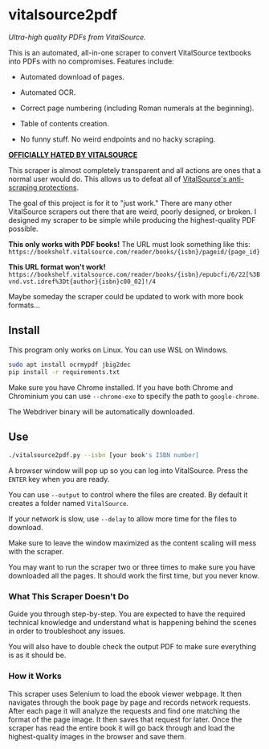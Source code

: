 # vitalsource2pdf

_Ultra-high quality PDFs from VitalSource._

This is an automated, all-in-one scraper to convert VitalSource textbooks into PDFs with no compromises. Features include:

- Automated download of pages.

- Automated OCR.

- Correct page numbering (including Roman numerals at the beginning).

- Table of contents creation.

- No funny stuff. No weird endpoints and no hacky scraping.

**[OFFICIALLY HATED BY VITALSOURCE](https://github.com/Cyberes/vitalsource2pdf/issues/1)**
  

This scraper is almost completely transparent and all actions are ones that a normal user would do. This allows us to defeat all of [VitalSource's anti-scraping protections](https://get.vitalsource.com/hubfs/Content/INTL/Digital%20Discovery%20Day/Resource%20Page/Resources/Content%20Security%20Position%20Paper.pdf).



The goal of this project is for it to "just work." There are many other VitalSource scrapers out there that are weird, poorly designed, or broken. I designed my scraper to be simple while producing the highest-quality PDF possible.



**This only works with PDF books!** The URL must look something like this: `https://bookshelf.vitalsource.com/reader/books/{isbn}/pageid/{page_id}`

**This URL format won't work!** `https://bookshelf.vitalsource.com/reader/books/{isbn}/epubcfi/6/22[%3Bvnd.vst.idref%3Dt{author}{isbn}c00_02]!/4`

Maybe someday the scraper could be updated to work with more book formats...



## Install

This program only works on Linux. You can use WSL on Windows.

```bash
sudo apt install ocrmypdf jbig2dec
pip install -r requirements.txt
```

Make sure you have Chrome installed. If you have both Chrome and Chrominium you can use `--chrome-exe` to specify the path to `google-chrome`.

The Webdriver binary will be automatically downloaded.



## Use

```bash
./vitalsource2pdf.py --isbn [your book's ISBN number]
```

A browser window will pop up so you can log into VitalSource. Press the `ENTER` key when you are ready.

You can use `--output` to control where the files are created. By default it creates a folder named `VitalSource`.

If your network is slow, use `--delay` to allow more time for the files to download.

Make sure to leave the window maximized as the content scaling will mess with the scraper.

You may want to run the scraper two or three times to make sure you have downloaded all the pages. It should work the first time, but you never know.



### What This Scraper Doesn't Do

Guide you through step-by-step. You are expected to have the required technical knowledge and understand what is happening behind the scenes in order to troubleshoot any issues.

You will also have to double check the output PDF to make sure everything is as it should be.



### How it Works

This scraper uses Selenium to load the ebook viewer webpage. It then navigates through the book page by page and records network requests. After each page it will analyze the requests and find one matching the format of the page image. It then saves that request for later. Once the scraper has read the entire book it will go back through and load the highest-quality images in the browser and save them.
